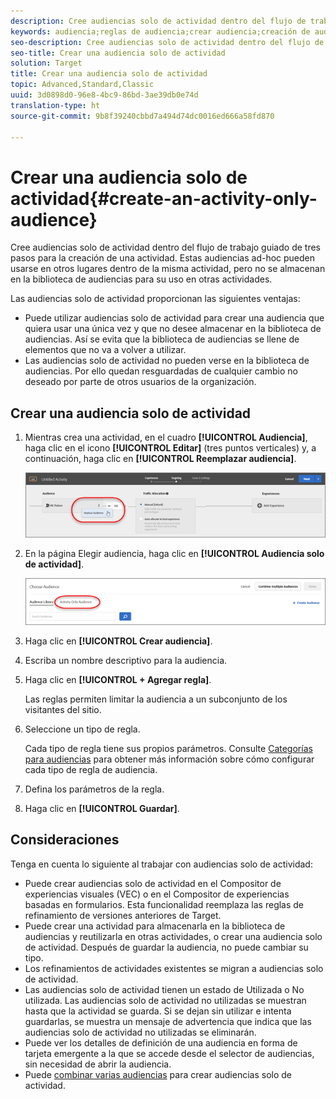 ```yaml
---
description: Cree audiencias solo de actividad dentro del flujo de trabajo guiado de tres pasos para la creación de una actividad. Estas audiencias ad-hoc pueden usarse en otros lugares dentro de la misma actividad, pero no se almacenan en la biblioteca de audiencias para su uso en otras actividades.
keywords: audiencia;reglas de audiencia;crear audiencia;creación de audiencia;solo actividad;específica
seo-description: Cree audiencias solo de actividad dentro del flujo de trabajo guiado de tres pasos para la creación de una actividad. Estas audiencias ad-hoc pueden usarse en otros lugares dentro de la misma actividad, pero no se almacenan en la biblioteca de audiencias para su uso en otras actividades.
seo-title: Crear una audiencia solo de actividad
solution: Target
title: Crear una audiencia solo de actividad
topic: Advanced,Standard,Classic
uuid: 3d0898d0-96e8-4bc9-86bd-3ae39db0e74d
translation-type: ht
source-git-commit: 9b8f39240cbbd7a494d74dc0016ed666a58fd870

---
```



# Crear una audiencia solo de actividad{#create-an-activity-only-audience}

Cree audiencias solo de actividad dentro del flujo de trabajo guiado de tres pasos para la creación de una actividad. Estas audiencias ad-hoc pueden usarse en otros lugares dentro de la misma actividad, pero no se almacenan en la biblioteca de audiencias para su uso en otras actividades.

Las audiencias solo de actividad proporcionan las siguientes ventajas:

* Puede utilizar audiencias solo de actividad para crear una audiencia que quiera usar una única vez y que no desee almacenar en la biblioteca de audiencias. Así se evita que la biblioteca de audiencias se llene de elementos que no va a volver a utilizar.
* Las audiencias solo de actividad no pueden verse en la biblioteca de audiencias. Por ello quedan resguardadas de cualquier cambio no deseado por parte de otros usuarios de la organización.

## Crear una audiencia solo de actividad

1. Mientras crea una actividad, en el cuadro **[!UICONTROL Audiencia]**, haga clic en el icono **[!UICONTROL Editar]** (tres puntos verticales) y, a continuación, haga clic en **[!UICONTROL Reemplazar audiencia]**.

   ![](assets/replace_audiience.png)

1. En la página Elegir audiencia, haga clic en **[!UICONTROL Audiencia solo de actividad]**.

   ![](assets/activity-only-aud.png)

1. Haga clic en **[!UICONTROL Crear audiencia]**.
1. Escriba un nombre descriptivo para la audiencia.
1. Haga clic en **[!UICONTROL + Agregar regla]**.

   Las reglas permiten limitar la audiencia a un subconjunto de los visitantes del sitio.

1. Seleccione un tipo de regla.

   Cada tipo de regla tiene sus propios parámetros. Consulte [Categorías para audiencias](../c-target/c-audiences/c-target-rules/target-rules.md#concept_E3A77E42F1644503A829B5107B20880D) para obtener más información sobre cómo configurar cada tipo de regla de audiencia.

1. Defina los parámetros de la regla.
1. Haga clic en **[!UICONTROL Guardar]**.

## Consideraciones

Tenga en cuenta lo siguiente al trabajar con audiencias solo de actividad:

* Puede crear audiencias solo de actividad en el Compositor de experiencias visuales (VEC) o en el Compositor de experiencias basadas en formularios. Esta funcionalidad reemplaza las reglas de refinamiento de versiones anteriores de Target.
* Puede crear una actividad para almacenarla en la biblioteca de audiencias y reutilizarla en otras actividades, o crear una audiencia solo de actividad. Después de guardar la audiencia, no puede cambiar su tipo.
* Los refinamientos de actividades existentes se migran a audiencias solo de actividad.
* Las audiencias solo de actividad tienen un estado de Utilizada o No utilizada. Las audiencias solo de actividad no utilizadas se muestran hasta que la actividad se guarda. Si se dejan sin utilizar e intenta guardarlas, se muestra un mensaje de advertencia que indica que las audiencias solo de actividad no utilizadas se eliminarán.
* Puede ver los detalles de definición de una audiencia en forma de tarjeta emergente a la que se accede desde el selector de audiencias, sin necesidad de abrir la audiencia.
* Puede  [combinar varias audiencias](../c-target/combining-multiple-audiences.md#concept_A7386F1EA4394BD2AB72399C225981E5) para crear audiencias solo de actividad.

